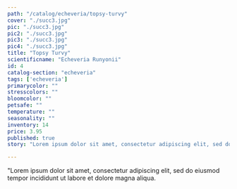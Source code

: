 ```yaml
---
path: "/catalog/echeveria/topsy-turvy"
cover: "./succ3.jpg"
pic: "./succ3.jpg"
pic2: "./succ3.jpg"
pic3: "./succ3.jpg"
pic4: "./succ3.jpg"
title: "Topsy Turvy"
scientificname: "Echeveria Runyonii"
id: 4
catalog-section: "echeveria"
tags: ['echeveria']
primarycolor: ""
stresscolors: ""
bloomcolor: ""
petsafe: ""
temperature: ""
seasonality: ""
inventory: 14
price: 3.95
published: true
story: "Lorem ipsum dolor sit amet, consectetur adipiscing elit, sed do eiusmod tempor incididunt ut labore et dolore magna aliqua. Ut enim ad minim veniam, quis nostrud exercitation ullamco laboris nisi ut aliquip ex ea commodo consequat. Duis aute irure dolor in reprehenderit in voluptate velit esse cillum dolore eu fugiat nulla pariatur. Excepteur sint occaecat cupidatat non proident, sunt in culpa qui officia deserunt mollit anim id est laborum."

---
```

"Lorem ipsum dolor sit amet, consectetur adipiscing elit, sed do eiusmod tempor incididunt ut labore et dolore magna aliqua. 